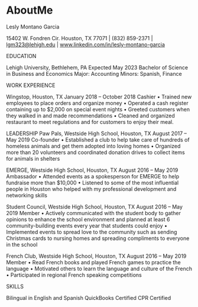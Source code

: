# AboutMe
Lesly Montano Garcia 


15402 W. Fondren Cir. Houston, TX 77071 | (832) 859-2371 | lgm323@lehigh.edu | www.linkedin.com/in/lesly-montano-garcia 


EDUCATION

Lehigh University, Bethlehem, PA                                                                                                        Expected May 2023 Bachelor of Science in Business and Economics Major: Accounting Minors: Spanish, Finance 

 
WORK EXPERIENCE

Wingstop, Houston, TX                                                                                                                          January 2018 – October 2018 Cashier • Trained new employees to place orders and organize money • Operated a cash register containing up to $2,000 on special event nights • Greeted customers when they walked in and made recommendations • Cleaned and organized restaurant to meet regulations and for customers to enjoy their meal. 
 
 
LEADERSHIP Paw Pals, Westside High School, Houston, TX                                                                                   August 2017 – May 2019 Co-founder • Established a club to help take care of hundreds of homeless animals and get them adopted into loving homes • Organized more than 20 volunteers and coordinated donation drives to collect items for animals in shelters 
 
 
EMERGE, Westside High School, Houston, TX                                                                                    August 2016 – May 2019 Ambassador • Attended events as a spokesperson for EMERGE to help fundraise more than $10,000 • Listened to some of the most influential people in Houston who helped with my professional development and networking skills 
 
 
Student Council, Westside High School, Houston, TX                                                                     August 2016 – May 2019 Member • Actively communicated with the student body to gather opinions to enhance the school environment and planned at least 6 community-building events every year that students could enjoy • Implemented events to spread love to the community such as sending Christmas cards to nursing homes and spreading compliments to everyone in the school 
 
 
French Club, Westside High School, Houston, TX                                                                            August 2016 – May 2019 Member • Read French books and played French games to practice the language • Motivated others to learn the language and culture of the French • Participated in regional French speaking competitions 
 
 
SKILLS

Bilingual in English and Spanish QuickBooks Certified CPR Certified 
